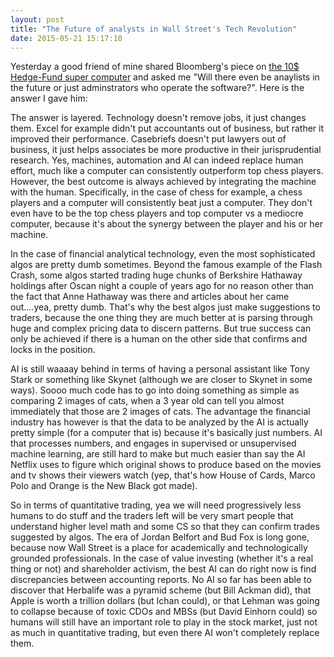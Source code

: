 ```yaml
---
layout: post
title: "The Future of analysts in Wall Street's Tech Revolution"
date: 2015-05-21 15:17:10
---
```


Yesterday a good friend of mine shared Bloomberg's piece on [the 10$ Hedge-Fund super computer](http://www.bloomberg.com/news/articles/2015-05-20/the-10-hedge-fund-supercomputer-that-s-sweeping-wall-street) and asked me "Will there even be anaylists in the future or just adminstrators who operate the software?". Here is the answer I gave him:

The answer is layered. Technology doesn't remove jobs, it just changes them. Excel for example didn't put accountants out of business, but rather it improved their performance. Casebriefs doesn't put lawyers out of business, it just helps associates be more productive in their jurisprudential research. Yes, machines, automation and AI can indeed replace human effort, much like a computer can consistently outperform top chess players. However, the best outcome is always achieved by integrating the machine with the human. Specifically, in the case of chess for example, a chess players and a computer will consistently beat just a computer. They don't even have to be the top chess players and top computer vs a mediocre computer, because it's about the synergy between the player and his or her machine.

In the case of financial analytical technology, even the most sophisticated algos are pretty dumb sometimes. Beyond the famous example of the Flash Crash, some algos started trading huge chunks of Berkshire Hathaway holdings after Oscan night a couple of years ago for no reason other than the fact that Anne Hathaway was there and articles about her came out....yea, pretty dumb. That's why the best algos just make suggestions to traders, because the one thing they are much better at is parsing through huge and complex pricing data to discern patterns. But true success can only be achieved if there is a human on the other side that confirms and locks in the position.

AI is still waaaay behind in terms of having a personal assistant like Tony Stark or something like Skynet (although we are closer to Skynet in some ways). Soooo much code has to go into doing something as simple as comparing 2 images of cats, when a 3 year old can tell you almost immediately that those are 2 images of cats. The advantage the financial industry has however is that the data to be analyzed by the AI is actually pretty simple (for a computer that is) because it's basically just numbers. AI that processes numbers, and engages in supervised or unsupervised machine learning, are still hard to make but much easier than say the AI Netflix uses to figure which original shows to produce based on the movies and tv shows their viewers watch (yep, that's how House of Cards, Marco Polo and Orange is the New Black got made).

So in terms of quantitative trading, yea we will need progressively less humans to do stuff and the traders left will be very smart people that understand higher level math and some CS so that they can confirm trades suggested by algos. The era of Jordan Belfort and Bud Fox is long gone, because now Wall Street is a place for academically and technologically grounded professionals. In the case of value investing (whether it's a real thing or not) and shareholder activism, the best AI can do right now is find discrepancies between accounting reports. No AI so far has been able to discover that Herbalife was a pyramid scheme (but Bill Ackman did), that Apple is worth a trillion dollars (but Ichan could), or that Lehman was going to collapse because of toxic CDOs and MBSs (but David Einhorn could) so humans will still have an important role to play in the stock market, just not as much in quantitative trading, but even there AI won't completely replace them.
